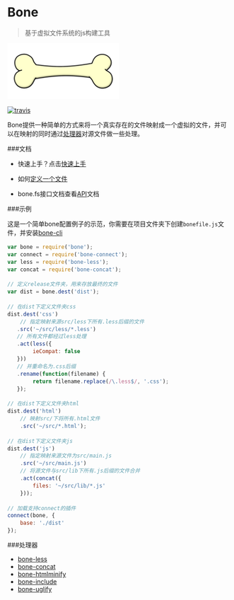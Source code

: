 # Bone 
> 基于虚拟文件系统的js构建工具

<img src="/bone.gif" alt="bone" width="50%"/>

[![travis](https://api.travis-ci.org/wyicwx/bone.png)](https://travis-ci.org/wyicwx/bone)

Bone提供一种简单的方式来将一个真实存在的文件映射成一个虚拟的文件，并可以在映射的同时通过[处理器](https://github.com/wyicwx/bone/blob/master/docs/plugin.md)对源文件做一些处理。

###文档

+ 快速上手？点击[快速上手](https://github.com/wyicwx/bone/blob/master/docs/getting-started.md)

+ 如何[定义一个文件](https://github.com/wyicwx/bone/blob/master/docs/file.md)

+ bone.fs接口文档查看[API](https://github.com/wyicwx/bone/blob/master/docs/api.md)文档

###示例

这是一个简单bone配置例子的示范，你需要在项目文件夹下创建`bonefile.js`文件，并安装[bone-cli](https://github.com/wyicwx/bone-cli)

```js
var bone = require('bone');
var connect = require('bone-connect');
var less = require('bone-less');
var concat = require('bone-concat');

// 定义release文件夹，用来存放最终的文件
var dist = bone.dest('dist');

// 在dist下定义文件夹css
dist.dest('css')
	// 指定映射来源src/less下所有.less后缀的文件
   .src('~/src/less/*.less')
   // 所有文件都经过less处理
   .act(less({
   		ieCompat: false
   }))
   // 并重命名为.css后缀
   .rename(function(filename) {
		return filename.replace(/\.less$/, '.css');
   });

// 在dist下定义文件夹html
dist.dest('html')
	// 映射src/下将所有.html文件
	.src('~/src/*.html');

// 在dist下定义文件夹js
dist.dest('js')
	// 指定映射来源文件为src/main.js
	.src('~/src/main.js')
	// 将源文件与src/lib下所有.js后缀的文件合并
	.act(concat({
		files: '~/src/lib/*.js'
	}));

// 加载支持connect的插件
connect(bone, {
	base: './dist'
});
```
###处理器

+ [bone-less](https://github.com/wyicwx/bone-less)
+ [bone-concat](https://github.com/wyicwx/bone-concat)
+ [bone-htmlminify](https://github.com/wyicwx/bone-htmlminify)
+ [bone-include](https://github.com/wyicwx/bone-include)
+ [bone-uglify](https://github.com/wyicwx/bone-uglify)